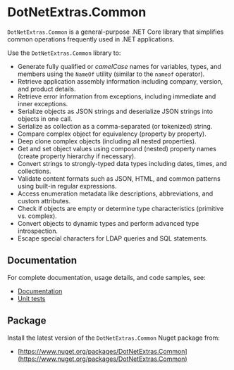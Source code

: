 # DotNetExtras.Common

`DotNetExtras.Common` is a general-purpose .NET Core library that simplifies common operations frequently used in .NET applications.

Use the `DotNetExtras.Common` library to:

- Generate fully qualified or *camelCase* names for variables, types, and members using the `NameOf` utility (similar to the `nameof` operator).
- Retrieve application assembly information including company, version, and product details.
- Retrieve error information from exceptions, including immediate and inner exceptions.
- Serialize objects as JSON strings and deserialize JSON strings into objects in one call.
- Serialize as collection as a comma-separated (or tokenized) string.
- Compare complex object for equivalency (property by property).
- Deep clone complex objects (including all nested properties).
- Get and set object values using compound (nested) property names (create property hierarchy if necessary).
- Convert strings to strongly-typed data types including dates, times, and collections.
- Validate content formats such as JSON, HTML, and common patterns using built-in regular expressions.
- Access enumeration metadata like descriptions, abbreviations, and custom attributes.
- Check if objects are empty or determine type characteristics (primitive vs. complex).
- Convert objects to dynamic types and perform advanced type introspection.
- Escape special characters for LDAP queries and SQL statements.

## Documentation
For complete documentation, usage details, and code samples, see:

- [Documentation](https://alekdavis.github.io/dotnet-extras-common)
- [Unit tests](https://github.com/alekdavis/dotnet-extras-common/tree/main/CommonTests)

## Package
Install the latest version of the `DotNetExtras.Common` Nuget package from:

- [https://www.nuget.org/packages/DotNetExtras.Common](https://www.nuget.org/packages/DotNetExtras.Common)
